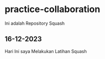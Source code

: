 # practice-collaboration
Ini adalah Repository Squash

## 16-12-2023

Hari Ini saya Melakukan Latihan Squash



